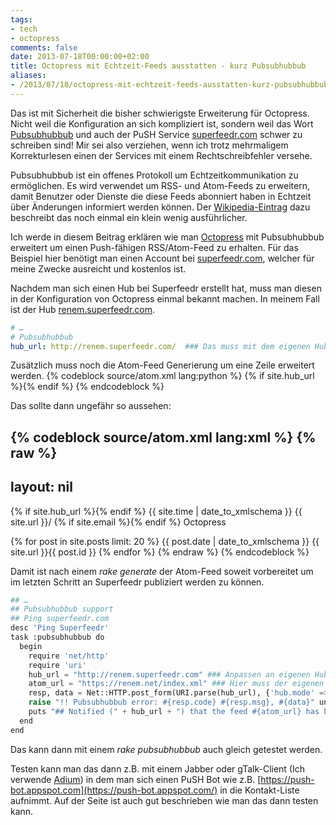 ```yaml
---
tags:
- tech
- octopress
comments: false
date: 2013-07-18T00:00:00+02:00
title: Octopress mit Echtzeit-Feeds ausstatten - kurz Pubsubhubbub
aliases:
- /2013/07/18/octopress-mit-echtzeit-feeds-ausstatten-kurz-pubsubhubbub/
---
```


Das ist mit Sicherheit die bisher schwierigste Erweiterung für Octopress. Nicht weil die Konfiguration an sich kompliziert ist, sondern weil das Wort [Pubsubhubbub](https://de.wikipedia.org/wiki/PubSubHubbub) und auch der PuSH Service [superfeedr.com](http://superfeedr.com) schwer zu schreiben sind!
Mir sei also verziehen, wenn ich trotz mehrmaligem Korrekturlesen einen der Services mit einem Rechtschreibfehler versehe.

Pubsubhubbub ist ein offenes Protokoll um Echtzeitkommunikation zu ermöglichen. Es wird verwendet um RSS- und Atom-Feeds zu erweitern, damit Benutzer oder Dienste die diese Feeds abonniert haben in Echtzeit über Änderungen informiert werden können. Der [Wikipedia-Eintrag](https://de.wikipedia.org/wiki/PubSubHubbub) dazu beschreibt das noch einmal ein klein wenig ausführlicher.

Ich werde in diesem Beitrag erklären wie man [Octopress](http://octopress.org/) mit Pubsubhubbub erweitert um einen Push-fähigen RSS/Atom-Feed zu erhalten. Für das Beispiel hier benötigt man einen Account bei [superfeedr.com](http://superfeedr.com), welcher für meine Zwecke ausreicht und kostenlos ist.

Nachdem man sich einen Hub bei Superfeedr erstellt hat, muss man diesen in der Konfiguration von Octopress einmal bekannt machen. In meinem Fall ist der Hub [renem.superfeedr.com](http://renem.superfeedr.com).

``` yaml _config.yml
# …
# Pubsubhubbub
hub_url: http://renem.superfeedr.com/  ### Das muss mit dem eigenen Hub ersetzt werden!
```

Zusätzlich muss noch die Atom-Feed Generierung um eine Zeile erweitert werden.
{% codeblock source/atom.xml lang:python %}
{% if site.hub_url %}<link href="{{ site.hub_url }}" rel="hub"/>{% endif %}
{% endcodeblock %}

Das sollte dann ungefähr so aussehen:

{% codeblock source/atom.xml lang:xml %}
{% raw %}
---
layout: nil
---
<?xml version="1.0" encoding="utf-8"?>
<feed xmlns="http://www.w3.org/2005/Atom">

  <title><![CDATA[{{ site.title }}]]></title>
  <link href="{{ site.url }}/atom.xml" rel="self"/>
  <link href="{{ site.url }}/"/>
  {% if site.hub_url %}<link href="{{ site.hub_url }}" rel="hub"/>{% endif %}
  <updated>{{ site.time | date_to_xmlschema }}</updated>
  <id>{{ site.url }}/</id>
  <author>
    <name><![CDATA[{{ site.author | strip_html }}]]></name>
    {% if site.email %}<email><![CDATA[{{ site.email }}]]></email>{% endif %}
  </author>
  <generator uri="http://octopress.org/">Octopress</generator>

  {% for post in site.posts limit: 20 %}
  <entry>
    <title type="html"><![CDATA[{{ post.title | cdata_escape }}]]></title>
    <link href="{{ site.url }}{{ post.url }}"/>
    <updated>{{ post.date | date_to_xmlschema }}</updated>
    <id>{{ site.url }}{{ post.id }}</id>
    <content type="html"><![CDATA[{{ post.content | expand_urls: site.url | cdata_escape }}]]></content>
  </entry>
  {% endfor %}
</feed>
{% endraw %}
{% endcodeblock %}

Damit ist nach einem _rake generate_ der Atom-Feed soweit vorbereitet um im letzten Schritt an Superfeedr publiziert werden zu können.

``` python Rakefile
## …
## Pubsubhubbub support
## Ping superfeedr.com
desc 'Ping Superfeedr'
task :pubsubhubbub do
  begin
    require 'net/http'
    require 'uri'
    hub_url = "http://renem.superfeedr.com" ### Anpassen an eigenen Hub!!
    atom_url = "https://renem.net/index.xml" ### Hier muss der eigenen Feed rein!
    resp, data = Net::HTTP.post_form(URI.parse(hub_url), {'hub.mode' => 'publish', 'hub.url' => atom_url})
    raise "!! Pubsubhubbub error: #{resp.code} #{resp.msg}, #{data}" unless resp.code == "204"
    puts "## Notified (" + hub_url + ") that the feed #{atom_url} has been updated"
  end
end
```

Das kann dann mit einem _rake pubsubhubbub_ auch gleich getestet werden.

Testen kann man das dann z.B. mit einem Jabber oder gTalk-Client (Ich verwende [Adium](http://www.adium.im/)) in dem man sich einen PuSH Bot wie z.B. [https://push-bot.appspot.com](https://push-bot.appspot.com/) in die Kontakt-Liste aufnimmt. Auf der Seite ist auch gut beschrieben wie man das dann testen kann.

